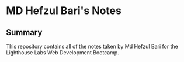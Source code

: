 # MD Hefzul Bari's Notes

## Summary
This repository contains all of the notes taken by Md Hefzul Bari for the Lighthouse Labs Web Development Bootcamp.